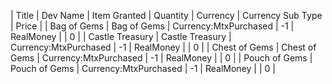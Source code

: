 | Title | Dev Name | Item Granted | Quantity | Currency | Currency Sub Type | Price |
| Bag of Gems | Bag of Gems | Currency:MtxPurchased | -1 | RealMoney |  | 0 |
| Castle Treasury | Castle Treasury | Currency:MtxPurchased | -1 | RealMoney |  | 0 |
| Chest of Gems | Chest of Gems | Currency:MtxPurchased | -1 | RealMoney |  | 0 |
| Pouch of Gems | Pouch of Gems | Currency:MtxPurchased | -1 | RealMoney |  | 0 |
